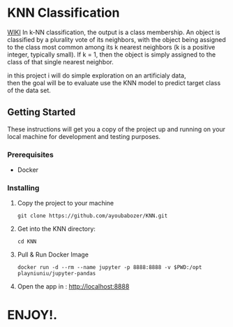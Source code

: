
# KNN Classification
[WIKI](https://en.wikipedia.org/wiki/K-nearest_neighbors_algorithm) In k-NN classification, the output is a class membership. An object is classified by a plurality vote of its neighbors, with the object being assigned to the class most common among its k nearest neighbors (k is a positive integer, typically small). If k = 1, then the object is simply assigned to the class of that single nearest neighbor.

in this project i will do simple exploration on an artificialy data,  
then the goal will be to evaluate use the KNN model to predict target class of the data set.

## Getting Started

These instructions will get you a copy of the project up and running on your local machine for development and testing purposes.

### Prerequisites

- Docker
 
 ### Installing
 
 1. Copy the project to your machine
 
     ```
     git clone https://github.com/ayoubabozer/KNN.git
     ```
 
 2. Get into the KNN directory:
    
    ```
    cd KNN
     ``` 
 
 3. Pull & Run Docker Image
 
     ```
     docker run -d --rm --name jupyter -p 8888:8888 -v $PWD:/opt playniuniu/jupyter-pandas
     ```
     
 4. Open the app in : [http://localhost:8888](http://localhost:8888)


# ENJOY!.
